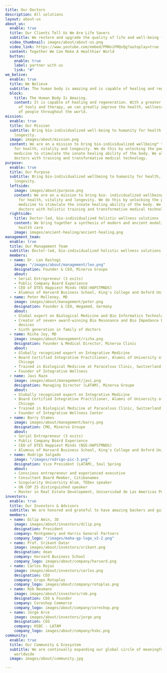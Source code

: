 ```yaml
---
title: Our Doctors
description: All solutions
layout: about-us
about_us:
  enable: true
  title: Our Clients Tell Us We Are Life Savers
  subtitle: We restore and upgrade the quality of life and well-being for our clients.
  video_thumbnail: images/about/about-us.png
  video_link: https://www.youtube.com/embed/PRNniFMQvQg?autoplay=true
  content: Together We Can Make A Healthier World
  button:
    enable: true
    label: partner with us
    link: "#"
we_belive:
  enable: true
  title: We Believe
  subtitle: The human body is amazing and is capable of healing and regeneration.
  block:
    title: The Human Body Is Amazing.
    content: It is capable of healing and regeneration. With a greater understanding
      of tools and therapy, we can greatly improve the health, wellness, and life
      of people throughout the world.
mission:
  enable: true
  title: Our Mission
  subtitle: Bring bio-individualized well-being to humanity for health, vitality and
    longevity.
  image: images/about/mission.png
  content: We are on a mission to bring bio-individualized wellbeing™ to humanity
    for health, vitality and longevity. We do this by unlocking the power of biological
    medicine to stimulate the innate healing ability of the body. We also empower
    doctors with training and transformative medical technology.
purpose:
  enable: true
  title: Our Purpose
  subtitle: Bring bio-individualized wellbeing to humanity for health, vitality and
    longevity.
  leftside:
    image: images/about/purpose.png
    content: We are on a mission to bring bio- individualized wellbeing™ to humanity
      for health, vitality and longevity. We do this by unlocking the power of biological
      medicine to stimulate the innate healing ability of the body. We also empower
      doctors with holistic training and transformative medical technology.
  rightside:
    title: Doctor-led, bio-individualized holistic wellness solutions
    content: We bring together a synthesis of modern and ancient modalities for holistic
      health care
    image: images/ancient-healing/ancient-healing.png
management_team:
  enable: true
  title: Our Management Team
  subtitle: Doctor-led, bio-individualized holistic wellness solutions
  members:
  - name: Dr. Leo Rastogi
    image: "/images/about/management/leo.png"
    designation: Founder & CEO, Minerva Groupe
    about:
    - Serial Entrepreneur (3 exits)
    - Public Company Board Experience
    - CEO of DTES Happiest Minds (NSE:HAPSTMNDS)
    - Alumnus of Harvard Business School, King's College and Oxford University
  - name: Peter Molleney, MD
    image: images/about/management/peter.png
    designation: Founder & CEO, Wegamed, Germany
    about:
    - Global expert on Biological Medicine and Bio Informatics Technology
    - Creator of seven+ award-winning Bio Resonance and Bio Impedance based medical
      devices
    - Sixth generation in family of doctors
  - name: Richa Joy, MD
    image: images/about/management/richa.png
    designation: Founder & Medical Director, Minerva Clinic
    about:
    - Globally recognized expert on Integrative Medicine
    - Board Certified Integrative Practitioner, Alumni of University of Illinois,
      Chicago
    - Trained in Biological Medicine at Paracelsus Clinic, Switzerland
    - Founder of Integrative Wellness
  - name: Javi Razo
    image: images/about/management/javi.png
    designation: Managing Director (LATAM), Minerva Groupe
    about:
    - Globally recognized expert on Integrative Medicine
    - Board Certified Integrative Practitioner, Alumni of University of Illinois,
      Chicago
    - Trained in Biological Medicine at Paracelsus Clinic, Switzerland
    - Founder of Integrative Wellness Center
  - name: Barry Stamos
    image: images/about/management/barry.png
    designation: CMO, Minerva Groupe
    about:
    - Serial Entrepreneur (3 exits)
    - Public Company Board Experience
    - CEO of DTES Happiest Minds (NSE:HAPSTMNDS)
    - Alumnus of Harvard Business School, King's College and Oxford University
  - name: Rodrigo Salgado
    image: "/images/rodrigo-pic-3.png"
    designation: Vice President (LATAM), Soul Spring
    about:
    - Conscious entrepreneur and experienced executive
    - Consultant Board Member, Citibanamex
    - Singularity University Alum, TEDex speaker
    - UN COP 25 distinguished speaker
    - Master in Real Estate Development, Universidad de Las Americas Puebla
investors:
  enable: true
  title: Our Investors & Advisors
  subtitle: We are honored and grateful to have amazing backers and guides
  members:
  - name: Dilip Amin, JD
    image: images/about/investors/dilip.png
    designation: President
    company: Montgomery and Harris General Partners
    company_logo: "/images/maha-gp-logo_v2-2.png"
  - name: Prof. Srikant Datar
    image: images/about/investors/srikant.png
    designation: dean
    company: Harvard Business School
    company_logo: images/about/company/harvard.png
  - name: Carlos Rojas
    image: images/about/investors/carlos.png
    designation: CEO
    company: Grupo Rotoplas
    company_logo: images/about/company/rotoplas.png
  - name: Rob Neumann
    image: images/about/investors/rob.png
    designation: CEO & Founder
    company: Coreshop Commerce
    company_logo: images/about/company/coreshop.png
  - name: Jorge Arce
    image: images/about/investors/jorge.png
    designation: CEO
    company: HSBC - LATAM
    company_logo: images/about/company/hsbc.png
community:
  enable: true
  title: Our Community & Ecosystem
  subtitle: We are continually expanding our global circle of meaningful relationships
    worldwide
  image: images/about/community.jpg

---
```

